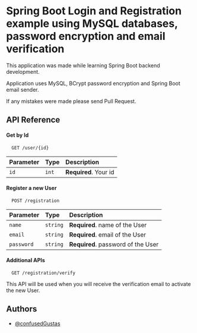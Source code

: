 
# Spring Boot Login and Registration example using MySQL databases, password encryption and email verification

This application was made while learning Spring Boot backend development.

Application uses MySQL, BCrypt password encryption and Spring Boot email sender.

If any mistakes were made please send Pull Request.
## API Reference

#### Get by Id

```http
  GET /user/{id}
```

| Parameter | Type     | Description                |
| :-------- | :------- | :------------------------- |
| `id` | `int` | **Required**. Your id |

#### Register a new User

```http
  POST /registration
```

| Parameter  | Type     | Description                        |
| :--------  | :------- | :--------------------------------- |
| `name`     | `string` | **Required**. name of the User     |
| `email`    | `string` | **Required**. email of the User    |
| `password` | `string` | **Required**. password of the User |


#### Additional APIs

```http
  GET /registration/verify
```

This API will be used when you will receive the verification email to activate the new User.





## Authors

- [@confusedGustas](https://github.com/confusedGustas)

